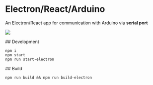 # Electron/React/Arduino

An Electron/React app for communication with Arduino via **serial port**

![](demo.gif)

## Development

```
npm i
npm start
npm run start-electron
```

## Build

```
npm run build && npm run build-electron
```